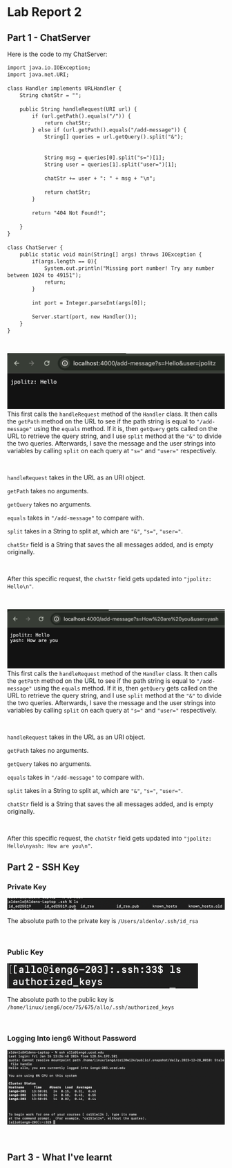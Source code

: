 # Lab Report 2

## Part 1 - ChatServer

Here is the code to my ChatServer:
```
import java.io.IOException;
import java.net.URI;

class Handler implements URLHandler {
    String chatStr = "";

    public String handleRequest(URI url) {
        if (url.getPath().equals("/")) {
            return chatStr;
        } else if (url.getPath().equals("/add-message")) {
            String[] queries = url.getQuery().split("&");

            
            String msg = queries[0].split("s=")[1];
            String user = queries[1].split("user=")[1];
        
            chatStr += user + ": " + msg + "\n";

            return chatStr;
        } 
        
        return "404 Not Found!";
        
    }
}

class ChatServer {
    public static void main(String[] args) throws IOException {
        if(args.length == 0){
            System.out.println("Missing port number! Try any number between 1024 to 49151");
            return;
        }

        int port = Integer.parseInt(args[0]);

        Server.start(port, new Handler());
    }
}
```
&nbsp;
&nbsp;

![Image](screenshots/chatserver1.png)
This first calls the `handleRequest` method of the `Handler` class. 
It then calls the `getPath` method on the URL to see if the path string is equal to `"/add-message"` using the `equals` method.
If it is, then `getQuery` gets called on the URL to retrieve the query string, and I use `split` method at the `"&"` to divide the two queries.
Afterwards, I save the message and the user strings into variables by calling `split` on each query at `"s="` and `"user="` respectively.

&nbsp;

`handleRequest` takes in the URL as an URI object.

`getPath` takes no arguments.

`getQuery` takes no arguments.

`equals` takes in `"/add-message"` to compare with.

`split` takes in a String to split at, which are `"&"`, `"s="`, `"user="`.

`chatStr` field is a String that saves the all messages added, and is empty originally.

&nbsp;

After this specific request, the `chatStr` field gets updated into `"jpolitz: Hello\n"`.

&nbsp;
&nbsp;

![Image](screenshots/chatserver2.png)
This first calls the `handleRequest` method of the `Handler` class. 
It then calls the `getPath` method on the URL to see if the path string is equal to `"/add-message"` using the `equals` method.
If it is, then `getQuery` gets called on the URL to retrieve the query string, and I use `split` method at the `"&"` to divide the two queries.
Afterwards, I save the message and the user strings into variables by calling `split` on each query at `"s="` and `"user="` respectively.

&nbsp;

`handleRequest` takes in the URL as an URI object.

`getPath` takes no arguments.

`getQuery` takes no arguments.

`equals` takes in `"/add-message"` to compare with.

`split` takes in a String to split at, which are `"&"`, `"s="`, `"user="`.

`chatStr` field is a String that saves the all messages added, and is empty originally.

&nbsp;

After this specific request, the `chatStr` field gets updated into `"jpolitz: Hello\nyash: How are you\n"`.

## Part 2 - SSH Key

### Private Key
![Image](screenshots/privatekey.png)

The absolute path to the private key is `/Users/aldenlo/.ssh/id_rsa`

&nbsp;
&nbsp;

### Public Key
![Image](screenshots/publickey.png)

The absolute path to the public key is `/home/linux/ieng6/oce/75/675/allo/.ssh/authorized_keys`

&nbsp;
&nbsp;

### Logging Into ieng6 Without Password
![Image](screenshots/noPwSSH.png)

&nbsp;
&nbsp;

## Part 3 - What I've learnt
